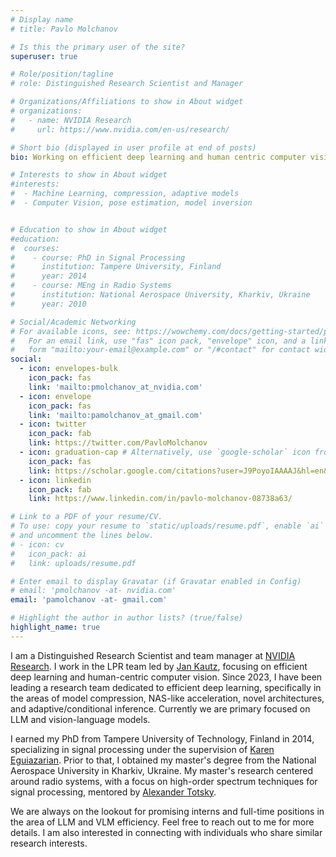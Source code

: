 ```yaml
---
# Display name
# title: Pavlo Molchanov

# Is this the primary user of the site?
superuser: true

# Role/position/tagline
# role: Distinguished Research Scientist and Manager

# Organizations/Affiliations to show in About widget
# organizations:
#   - name: NVIDIA Research
#     url: https://www.nvidia.com/en-us/research/

# Short bio (displayed in user profile at end of posts)
bio: Working on efficient deep learning and human centric computer vision.

# Interests to show in About widget
#interests:
#  - Machine Learning, compression, adaptive models
#  - Computer Vision, pose estimation, model inversion


# Education to show in About widget
#education:
#  courses:
#    - course: PhD in Signal Processing
#      institution: Tampere University, Finland
#      year: 2014
#    - course: MEng in Radio Systems
#      institution: National Aerospace University, Kharkiv, Ukraine
#      year: 2010

# Social/Academic Networking
# For available icons, see: https://wowchemy.com/docs/getting-started/page-builder/#icons
#   For an email link, use "fas" icon pack, "envelope" icon, and a link in the
#   form "mailto:your-email@example.com" or "/#contact" for contact widget.
social:
  - icon: envelopes-bulk
    icon_pack: fas
    link: 'mailto:pmolchanov_at_nvidia.com'
  - icon: envelope
    icon_pack: fas
    link: 'mailto:pamolchanov_at_gmail.com'
  - icon: twitter
    icon_pack: fab
    link: https://twitter.com/PavloMolchanov
  - icon: graduation-cap # Alternatively, use `google-scholar` icon from `ai` icon pack
    icon_pack: fas
    link: https://scholar.google.com/citations?user=J9PoyoIAAAAJ&hl=en&oi=ao
  - icon: linkedin
    icon_pack: fab
    link: https://www.linkedin.com/in/pavlo-molchanov-08738a63/

# Link to a PDF of your resume/CV.
# To use: copy your resume to `static/uploads/resume.pdf`, enable `ai` icons in `params.toml`,
# and uncomment the lines below.
# - icon: cv
#   icon_pack: ai
#   link: uploads/resume.pdf

# Enter email to display Gravatar (if Gravatar enabled in Config)
# email: 'pmolchanov -at- nvidia.com'
email: 'pamolchanov -at- gmail.com'

# Highlight the author in author lists? (true/false)
highlight_name: true
---
```

<!-- I am a distinguished research scientist and team manager with [NVIDIA Research](https://www.nvidia.com/en-us/research/) since 2015. My research is focused on efficient deep learning and human-centric computer vision in LPR team lead by [Jan Kautz](https://jankautz.com). Since 2023, I am leading a research team on efficient deep learning with the focus on model compression, NAS like acceleration, novel architectures, and adaptive/conditional inference.
 <!-- In the area of human-centric vision I am working on face/body/hand landmarks and pose estimation, action/gesture recognition and designing novel human-computer interaction systems.  -->

<!-- I obtained PhD from Tampere University of Technology, Finland in the area of signal processing in 2014 supervised by [Karen Eguiazarian](https://www.tuni.fi/en/karen-eguiazarian). I received my master degree from National Aerospace University, Kharkiv, Ukraine in Radio Systems focusing on high-order spectrum techniques for signal processing and mentored by [Alexander Totsky](https://ieeexplore.ieee.org/author/37391220000). -->
<!-- # My dissertation was focused on designing automatic target recognition systems for radars and general radar signal processing. During PhD studies I was honored to receive EuRAD best paper award in 2011 and EuRAD young engineer award in 2013. -->

<!-- We always look for promising interns and full time positions, feel free to ping me for details. I am also interested in connecting with people who share similar research interests.  -->

I am a Distinguished Research Scientist and team manager at [NVIDIA Research](https://www.nvidia.com/en-us/research/). I work in the LPR team led by [Jan Kautz](https://jankautz.com), focusing on efficient deep learning and human-centric computer vision. Since 2023, I have been leading a research team dedicated to efficient deep learning, specifically in the areas of model compression, NAS-like acceleration, novel architectures, and adaptive/conditional inference. Currently we are primary focused on LLM and vision-language models. 

I earned my PhD from Tampere University of Technology, Finland in 2014, specializing in signal processing under the supervision of [Karen Eguiazarian](https://www.tuni.fi/en/karen-eguiazarian). Prior to that, I obtained my master's degree from the National Aerospace University in Kharkiv, Ukraine. My master's research centered around radio systems, with a focus on high-order spectrum techniques for signal processing, mentored by [Alexander Totsky](https://ieeexplore.ieee.org/author/37391220000).

We are always on the lookout for promising interns and full-time positions in the area of LLM and VLM efficiency. Feel free to reach out to me for more details. I am also interested in connecting with individuals who share similar research interests.

[comment]: <> ({{< icon name="download" pack="fas" >}} Download my {{< staticref "uploads/demo_resume.pdf" "newtab" >}}resumé{{< /staticref >}}.)
